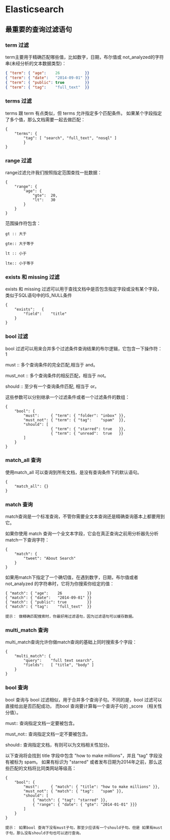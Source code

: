 # Elasticsearch

## 最重要的查询过滤语句

### term 过滤
term主要用于精确匹配哪些值，比如数字，日期，布尔值或 not_analyzed的字符串(未经分析的文本数据类型)：
```json
{ "term": { "age":    26           }}
{ "term": { "date":   "2014-09-01" }}
{ "term": { "public": true         }}
{ "term": { "tag":    "full_text"  }}
```

### terms 过滤
terms 跟 term 有点类似，但 terms 允许指定多个匹配条件。 如果某个字段指定了多个值，那么文档需要一起去做匹配：
```
{
    "terms": {
        "tag": [ "search", "full_text", "nosql" ]
        }
}
```

### range 过滤
range过滤允许我们按照指定范围查找一批数据：
```
{
    "range": {
        "age": {
            "gte":  20,
            "lt":   30
        }
    }
}
```
范围操作符包含：
```
gt :: 大于

gte:: 大于等于

lt :: 小于

lte:: 小于等于
```

### exists 和 missing 过滤
exists 和 missing 过滤可以用于查找文档中是否包含指定字段或没有某个字段，类似于SQL语句中的IS_NULL条件
```
{
    "exists":   {
        "field":    "title"
    }
}
```

### bool 过滤

bool 过滤可以用来合并多个过滤条件查询结果的布尔逻辑，它包含一下操作符：
1

must :: 多个查询条件的完全匹配,相当于 and。

must_not :: 多个查询条件的相反匹配，相当于 not。

should :: 至少有一个查询条件匹配, 相当于 or。

这些参数可以分别继承一个过滤条件或者一个过滤条件的数组：
```
{
    "bool": {
        "must":     { "term": { "folder": "inbox" }},
        "must_not": { "term": { "tag":    "spam"  }},
        "should": [
                    { "term": { "starred": true   }},
                    { "term": { "unread":  true   }}
        ]
    }
}
```

### match_all 查询

使用match_all 可以查询到所有文档，是没有查询条件下的默认语句。
```
{
    "match_all": {}
}
```

### match 查询

match查询是一个标准查询，不管你需要全文本查询还是精确查询基本上都要用到它。

如果你使用 match 查询一个全文本字段，它会在真正查询之前用分析器先分析match一下查询字符：
```
{
    "match": {
        "tweet": "About Search"
    }
}
```
如果用match下指定了一个确切值，在遇到数字，日期，布尔值或者not_analyzed 的字符串时，它将为你搜索你给定的值：
```
{ "match": { "age":    26           }}
{ "match": { "date":   "2014-09-01" }}
{ "match": { "public": true         }}
{ "match": { "tag":    "full_text"  }}
```
    提示： 做精确匹配搜索时，你最好用过滤语句，因为过滤语句可以缓存数据。

### multi_match 查询

multi_match查询允许你做match查询的基础上同时搜索多个字段：
```
{
    "multi_match": {
        "query":    "full text search",
        "fields":   [ "title", "body" ]
    }
}
```

### bool 查询

bool 查询与 bool 过滤相似，用于合并多个查询子句。不同的是，bool 过滤可以直接给出是否匹配成功， 而bool 查询要计算每一个查询子句的 _score （相关性分值）。

must:: 查询指定文档一定要被包含。

must_not:: 查询指定文档一定不要被包含。

should:: 查询指定文档，有则可以为文档相关性加分。

以下查询将会找到 title 字段中包含 "how to make millions"，并且 "tag" 字段没有被标为 spam。 如果有标识为 "starred" 或者发布日期为2014年之前，那么这些匹配的文档将比同类网站等级高：
```
{
    "bool": {
        "must":     { "match": { "title": "how to make millions" }},
        "must_not": { "match": { "tag":   "spam" }},
        "should": [
            { "match": { "tag": "starred" }},
            { "range": { "date": { "gte": "2014-01-01" }}}
        ]
    }
}
```
    提示： 如果bool 查询下没有must子句，那至少应该有一个should子句。但是 如果有must子句，那么没有should子句也可以进行查询。
